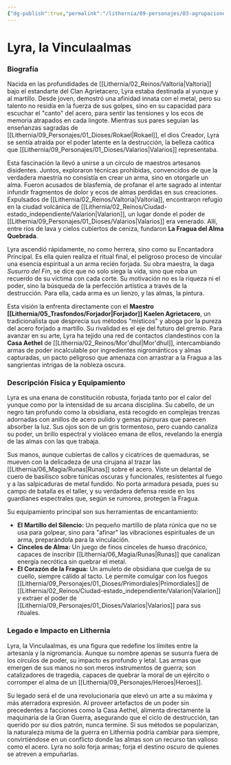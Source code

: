 ```yaml
---
{"dg-publish":true,"permalink":"/lithernia/09-personajes/03-agrupaciones/la-fragua-del-alma-quebrada/lyra-la-vinculaalmas/","tags":["lithernia","personajes","Gremio","Mor'dhul","Valarion","Artesano"]}
---
```


# Lyra, la Vinculaalmas

### Biografía

Nacida en las profundidades de [[Lithernia/02_Reinos/Valtoria\|Valtoria]] bajo el estandarte del Clan Agrietacero, Lyra estaba destinada al yunque y al martillo. Desde joven, demostró una afinidad innata con el metal, pero su talento no residía en la fuerza de sus golpes, sino en su capacidad para escuchar el "canto" del acero, para sentir las tensiones y los ecos de memoria atrapados en cada lingote. Mientras sus pares seguían las enseñanzas sagradas de [[Lithernia/09_Personajes/01_Dioses/Rokael\|Rokael]], el dios Creador, Lyra se sentía atraída por el poder latente en la destrucción, la belleza caótica que [[Lithernia/09_Personajes/01_Dioses/Valarios\|Valarios]] representaba.

Esta fascinación la llevó a unirse a un círculo de maestros artesanos disidentes. Juntos, exploraron técnicas prohibidas, convencidos de que la verdadera maestría no consistía en crear un arma, sino en otorgarle un alma. Fueron acusados de blasfemia, de profanar el arte sagrado al intentar infundir fragmentos de dolor y ecos de almas perdidas en sus creaciones. Expulsados de [[Lithernia/02_Reinos/Valtoria\|Valtoria]], encontraron refugio en la ciudad volcánica de [[Lithernia/02_Reinos/Ciudad-estado_independiente/Valarion\|Valarion]], un lugar donde el poder de [[Lithernia/09_Personajes/01_Dioses/Valarios\|Valarios]] era venerado. Allí, entre ríos de lava y cielos cubiertos de ceniza, fundaron **La Fragua del Alma Quebrada**.

Lyra ascendió rápidamente, no como herrera, sino como su Encantadora Principal. Es ella quien realiza el ritual final, el peligroso proceso de vincular una esencia espiritual a un arma recién forjada. Su obra maestra, la daga *Susurro del Fin*, se dice que no solo siega la vida, sino que roba un recuerdo de su víctima con cada corte. Su motivación no es la riqueza ni el poder, sino la búsqueda de la perfección artística a través de la destrucción. Para ella, cada arma es un lienzo, y las almas, la pintura.

Esta visión la enfrenta directamente con el **Maestro [[Lithernia/05_Trasfondos/Forjador\|Forjador]] Kaelen Agrietacero**, un tradicionalista que desprecia sus métodos "místicos" y aboga por la pureza del acero forjado a martillo. Su rivalidad es el eje del futuro del gremio. Para avanzar en su arte, Lyra ha tejido una red de contactos clandestinos con la **Casa Aethel** de [[Lithernia/02_Reinos/Mor'dhul\|Mor'dhul]], intercambiando armas de poder incalculable por ingredientes nigrománticos y almas capturadas, un pacto peligroso que amenaza con arrastrar a la Fragua a las sangrientas intrigas de la nobleza oscura.

### Descripción Física y Equipamiento

Lyra es una enana de constitución robusta, forjada tanto por el calor del yunque como por la intensidad de su arcana disciplina. Su cabello, de un negro tan profundo como la obsidiana, está recogido en complejas trenzas adornadas con anillos de acero pulido y gemas púrpuras que parecen absorber la luz. Sus ojos son de un gris tormentoso, pero cuando canaliza su poder, un brillo espectral y violáceo emana de ellos, revelando la energía de las almas con las que trabaja.

Sus manos, aunque cubiertas de callos y cicatrices de quemaduras, se mueven con la delicadeza de una cirujana al trazar las [[Lithernia/06_Magia/Runas\|Runas]] sobre el acero. Viste un delantal de cuero de basilisco sobre túnicas oscuras y funcionales, resistentes al fuego y a las salpicaduras de metal fundido. No porta armadura pesada, pues su campo de batalla es el taller, y su verdadera defensa reside en los guardianes espectrales que, según se rumorea, protegen la Fragua.

Su equipamiento principal son sus herramientas de encantamiento:
*   **El Martillo del Silencio:** Un pequeño martillo de plata rúnica que no se usa para golpear, sino para "afinar" las vibraciones espirituales de un arma, preparándola para la vinculación.
*   **Cinceles de Alma:** Un juego de finos cinceles de hueso dracónico, capaces de inscribir [[Lithernia/06_Magia/Runas\|Runas]] que canalizan energía necrótica sin quebrar el metal.
*   **El Corazón de la Fragua:** Un amuleto de obsidiana que cuelga de su cuello, siempre cálido al tacto. Le permite comulgar con los fuegos [[Lithernia/09_Personajes/01_Dioses/Primordiales\|Primordiales]] de [[Lithernia/02_Reinos/Ciudad-estado_independiente/Valarion\|Valarion]] y extraer el poder de [[Lithernia/09_Personajes/01_Dioses/Valarios\|Valarios]] para sus rituales.

### Legado e Impacto en Lithernia

Lyra, la Vinculaalmas, es una figura que redefine los límites entre la artesanía y la nigromancia. Aunque su nombre apenas se susurra fuera de los círculos de poder, su impacto es profundo y letal. Las armas que emergen de sus manos no son meros instrumentos de guerra; son catalizadores de tragedia, capaces de quebrar la moral de un ejército o corromper el alma de un [[Lithernia/09_Personajes/Heroes\|Heroes]].

Su legado será el de una revolucionaria que elevó un arte a su máxima y más aterradora expresión. Al proveer artefactos de un poder sin precedentes a facciones como la Casa Aethel, alimenta directamente la maquinaria de la Gran Guerra, asegurando que el ciclo de destrucción, tan querido por su dios patrón, nunca termine. Si sus métodos se popularizan, la naturaleza misma de la guerra en Lithernia podría cambiar para siempre, convirtiéndose en un conflicto donde las almas son un recurso tan valioso como el acero. Lyra no solo forja armas; forja el destino oscuro de quienes se atreven a empuñarlas.
